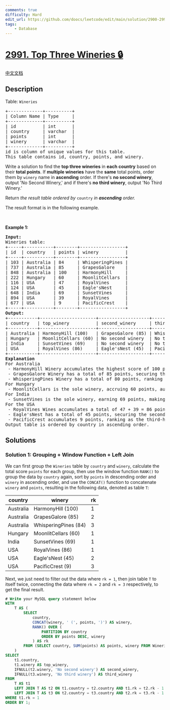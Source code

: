 ```yaml
---
comments: true
difficulty: Hard
edit_url: https://github.com/doocs/leetcode/edit/main/solution/2900-2999/2991.Top%20Three%20Wineries/README_EN.md
tags:
    - Database
---
```


<!-- problem:start -->

# [2991. Top Three Wineries 🔒](https://leetcode.com/problems/top-three-wineries)

[中文文档](/solution/2900-2999/2991.Top%20Three%20Wineries/README.md)

## Description

<!-- description:start -->

<p>Table: <code>Wineries</code></p>

<pre>
+-------------+----------+
| Column Name | Type     |
+-------------+----------+
| id          | int      |
| country     | varchar  |
| points      | int      |
| winery      | varchar  |
+-------------+----------+
id is column of unique values for this table.
This table contains id, country, points, and winery.
</pre>

<p>Write a solution to find the <strong>top three wineries</strong> in <strong>each</strong> <strong>country</strong> based on their <strong>total points</strong>. If <strong>multiple wineries</strong> have the <strong>same</strong> total points, order them by <code>winery</code> name in <strong>ascending</strong> order. If there&#39;s <strong>no second winery</strong>, output &#39;No Second Winery,&#39; and if there&#39;s <strong>no third winery</strong>, output &#39;No Third Winery.&#39;</p>

<p>Return <em>the result table ordered by </em><code>country</code><em> in <strong>ascending</strong> order</em><em>.</em></p>

<p>The result format is in the following example.</p>

<p>&nbsp;</p>
<p><strong class="example">Example 1:</strong></p>

<pre>
<strong>Input:</strong> 
Wineries table:
+-----+-----------+--------+-----------------+
| id  | country   | points | winery          | 
+-----+-----------+--------+-----------------+
| 103 | Australia | 84     | WhisperingPines | 
| 737 | Australia | 85     | GrapesGalore    |    
| 848 | Australia | 100    | HarmonyHill     | 
| 222 | Hungary   | 60     | MoonlitCellars  | 
| 116 | USA       | 47     | RoyalVines      | 
| 124 | USA       | 45     | Eagle&#39;sNest     | 
| 648 | India     | 69     | SunsetVines     | 
| 894 | USA       | 39     | RoyalVines      |  
| 677 | USA       | 9      | PacificCrest    |  
+-----+-----------+--------+-----------------+
<strong>Output:</strong> 
+-----------+---------------------+-------------------+----------------------+
| country   | top_winery          | second_winery     | third_winery         |
+-----------+---------------------+-------------------+----------------------+
| Australia | HarmonyHill (100)   | GrapesGalore (85) | WhisperingPines (84) |
| Hungary   | MoonlitCellars (60) | No second winery  | No third winery      | 
| India     | SunsetVines (69)    | No second winery  | No third winery      |  
| USA       | RoyalVines (86)     | Eagle&#39;sNest (45)  | PacificCrest (9)     | 
+-----------+---------------------+-------------------+----------------------+
<strong>Explanation</strong>
For Australia
 - HarmonyHill Winery accumulates the highest score of 100 points in Australia.
 - GrapesGalore Winery has a total of 85 points, securing the second-highest position in Australia.
 - WhisperingPines Winery has a total of 80 points, ranking as the third-highest.
For Hungary
 - MoonlitCellars is the sole winery, accruing 60 points, automatically making it the highest. There is no second or third winery.
For India
 - SunsetVines is the sole winery, earning 69 points, making it the top winery. There is no second or third winery.
For the USA
 - RoyalVines Wines accumulates a total of 47 + 39 = 86 points, claiming the highest position in the USA.
 - Eagle&#39;sNest has a total of 45 points, securing the second-highest position in the USA.
 - PacificCrest accumulates 9 points, ranking as the third-highest winery in the USA
Output table is ordered by country in ascending order.
</pre>

<!-- description:end -->

## Solutions

<!-- solution:start -->

### Solution 1: Grouping + Window Function + Left Join

We can first group the `Wineries` table by `country` and `winery`, calculate the total score `points` for each group, then use the window function `RANK()` to group the data by `country` again, sort by `points` in descending order and `winery` in ascending order, and use the `CONCAT()` function to concatenate `winery` and `points`, resulting in the following data, denoted as table `T`:

| country   | winery               | rk  |
| --------- | -------------------- | --- |
| Australia | HarmonyHill (100)    | 1   |
| Australia | GrapesGalore (85)    | 2   |
| Australia | WhisperingPines (84) | 3   |
| Hungary   | MoonlitCellars (60)  | 1   |
| India     | SunsetVines (69)     | 1   |
| USA       | RoyalVines (86)      | 1   |
| USA       | Eagle'sNest (45)     | 2   |
| USA       | PacificCrest (9)     | 3   |

Next, we just need to filter out the data where `rk = 1`, then join table `T` to itself twice, connecting the data where `rk = 2` and `rk = 3` respectively, to get the final result.

<!-- tabs:start -->

```sql
# Write your MySQL query statement below
WITH
    T AS (
        SELECT
            country,
            CONCAT(winery, ' (', points, ')') AS winery,
            RANK() OVER (
                PARTITION BY country
                ORDER BY points DESC, winery
            ) AS rk
        FROM (SELECT country, SUM(points) AS points, winery FROM Wineries GROUP BY 1, 3) AS t
    )
SELECT
    t1.country,
    t1.winery AS top_winery,
    IFNULL(t2.winery, 'No second winery') AS second_winery,
    IFNULL(t3.winery, 'No third winery') AS third_winery
FROM
    T AS t1
    LEFT JOIN T AS t2 ON t1.country = t2.country AND t1.rk = t2.rk - 1
    LEFT JOIN T AS t3 ON t2.country = t3.country AND t2.rk = t3.rk - 1
WHERE t1.rk = 1
ORDER BY 1;
```

<!-- tabs:end -->

<!-- solution:end -->

<!-- problem:end -->

